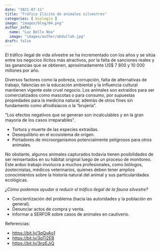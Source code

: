 ```yaml
---
date: "2021-07-11"
title: "Tráfico Ilícito de animales silvestres"
categories: [ biología ]
image: "images/blog/04.png"
author_info: 
  name: "Luz Bello Noa"
  image: "images/author/abdullah.jpg"
draft: false
---
```


El tráfico ilegal de vida silvestre se ha incrementado con los años y se sitúa entre los negocios ilícitos más atractivos, por la falta de sanciones reales y las ganancias que se obtienen, aproximadamente US$ 7 800 y 10 000 millones por año.

Diversos factores como la pobreza, corrupción, falta de alternativas de trabajo, falencias en la educación ambiental y la influencia cultural mantienen vigente este cruel negocio. Los animales son extraídos para ser comercializados como mascotas o para consumo, por supuestas propiedades para la medicina natural; además de otros fines sin fundamento como afrodisíacos o la “brujería”.

"Los efectos negativos que se generan son incalculables y en la gran mayoría de los casos irreparables".

- Tortura y muerte de las especies extraídas.
- Desequilibrio en el ecosistema de origen.
- Portadores de microorganismos potencialmente peligrosos para otros animales.

No obstante, algunos animales capturados todavía tienen posibilidades de ser reinsertados en su hábitat original luego de un proceso de monitoreo. Este arduo trabajo involucra a muchos profesionales, como biólogos, zootecnistas, médicos veterinarios, quienes deben tener amplios conocimientos sobre la historia natural del animal y sus particularidades ecológicas.

*¿Cómo podemos ayudar a reducir el tráfico ilegal de la fauna silvestre?*

- Concientización del problema (hacia las autoridades y la población en general).
- Denunciar actos de compra y venta.
- Informar a SERFOR sobre casos de animales en cautiverio.

Referencias:

- https://bit.ly/3qQvAo1
- https://bit.ly/3qTl2EB
- https://bit.ly/3nzEJiQ